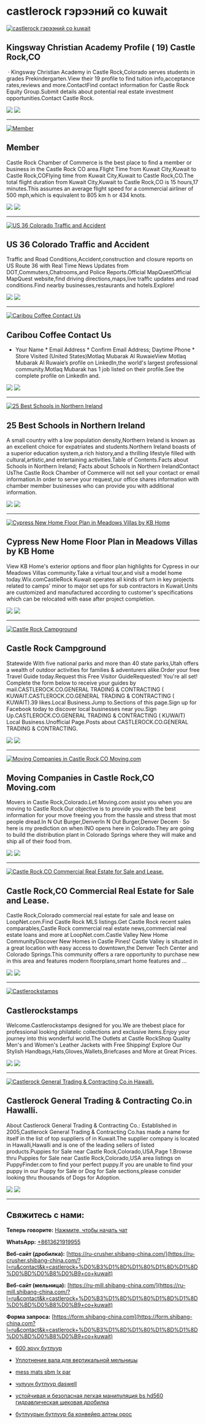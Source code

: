 # castlerock гэрээний co kuwait

<a href="https://swt.shibang-china.com/?l=ru&img&k=castlerock+%D0%B3%D1%8D%D1%80%D1%8D%D1%8D%D0%BD%D0%B8%D0%B9+co+kuwait" target="_blank">![castlerock гэрээний co kuwait](http://static.shibang-china.com/all-800x300/503.jpg)</a>

## Kingsway Christian Academy Profile ( 19) Castle Rock,CO
&nbsp;&#0183;&#32;Kingsway Christian Academy in Castle Rock,Colorado serves students in grades Prekindergarten.View their 19 profile to find tuition info,acceptance rates,reviews and more.ContactFind contact information for Castle Rock Equity Group.Submit details about potential real estate investment opportunities.Contact Castle Rock.


<a href="https://whatsapp.shibangsoft.com/WhatsApp.php" target="_blank" title="WhatsApp">![](http://static.shibang-china.com/icon/whatsapp.png)</a> <a href="https://swt.shibang-china.com/?l=ru&icon&k=castlerock+%D0%B3%D1%8D%D1%80%D1%8D%D1%8D%D0%BD%D0%B8%D0%B9+co+kuwait" target="_blank">![](http://static.shibang-china.com/icon/chat-ru.png)</a>

---

<a href="https://swt.shibang-china.com/?l=ru&img&k=castlerock+%D0%B3%D1%8D%D1%80%D1%8D%D1%8D%D0%BD%D0%B8%D0%B9+co+kuwait" target="_blank">![Member](http://static.shibang-china.com/all-800x300/1061.jpg)</a>

## Member
Castle Rock Chamber of Commerce is the best place to find a member or business in the Castle Rock CO area.Flight Time from Kuwait City,Kuwait to Castle Rock,COFlying time from Kuwait City,Kuwait to Castle Rock,CO.The total flight duration from Kuwait City,Kuwait to Castle Rock,CO is 15 hours,17 minutes.This assumes an average flight speed for a commercial airliner of 500 mph,which is equivalent to 805 km h or 434 knots.


<a href="https://whatsapp.shibangsoft.com/WhatsApp.php" target="_blank" title="WhatsApp">![](http://static.shibang-china.com/icon/whatsapp.png)</a> <a href="https://swt.shibang-china.com/?l=ru&icon&k=castlerock+%D0%B3%D1%8D%D1%80%D1%8D%D1%8D%D0%BD%D0%B8%D0%B9+co+kuwait" target="_blank">![](http://static.shibang-china.com/icon/chat-ru.png)</a>

---

<a href="https://swt.shibang-china.com/?l=ru&img&k=castlerock+%D0%B3%D1%8D%D1%80%D1%8D%D1%8D%D0%BD%D0%B8%D0%B9+co+kuwait" target="_blank">![US 36 Colorado Traffic and Accident](http://static.shibang-china.com/all-800x300/870.jpg)</a>

## US 36 Colorado Traffic and Accident
Traffic and Road Conditions,Accident,construction and closure reports on US Route 36 with Real Time News Updates from DOT,Commuters,Chatrooms,and Police Reports.Official MapQuestOfficial MapQuest website,find driving directions,maps,live traffic updates and road conditions.Find nearby businesses,restaurants and hotels.Explore!


<a href="https://whatsapp.shibangsoft.com/WhatsApp.php" target="_blank" title="WhatsApp">![](http://static.shibang-china.com/icon/whatsapp.png)</a> <a href="https://swt.shibang-china.com/?l=ru&icon&k=castlerock+%D0%B3%D1%8D%D1%80%D1%8D%D1%8D%D0%BD%D0%B8%D0%B9+co+kuwait" target="_blank">![](http://static.shibang-china.com/icon/chat-ru.png)</a>

---

<a href="https://swt.shibang-china.com/?l=ru&img&k=castlerock+%D0%B3%D1%8D%D1%80%D1%8D%D1%8D%D0%BD%D0%B8%D0%B9+co+kuwait" target="_blank">![Caribou Coffee Contact Us](http://static.shibang-china.com/all-800x300/1013.jpg)</a>

## Caribou Coffee Contact Us
* Your Name * Email Address * Confirm Email Address; Daytime Phone * Store Visited (United States)Motlaq Mubarak Al RuwaieView Motlaq Mubarak Al Ruwaie’s profile on LinkedIn,the world's largest professional community.Motlaq Mubarak has 1 job listed on their profile.See the complete profile on LinkedIn and.


<a href="https://whatsapp.shibangsoft.com/WhatsApp.php" target="_blank" title="WhatsApp">![](http://static.shibang-china.com/icon/whatsapp.png)</a> <a href="https://swt.shibang-china.com/?l=ru&icon&k=castlerock+%D0%B3%D1%8D%D1%80%D1%8D%D1%8D%D0%BD%D0%B8%D0%B9+co+kuwait" target="_blank">![](http://static.shibang-china.com/icon/chat-ru.png)</a>

---

<a href="https://swt.shibang-china.com/?l=ru&img&k=castlerock+%D0%B3%D1%8D%D1%80%D1%8D%D1%8D%D0%BD%D0%B8%D0%B9+co+kuwait" target="_blank">![25 Best Schools in Northern Ireland](http://static.shibang-china.com/all-800x300/414.jpg)</a>

## 25 Best Schools in Northern Ireland
A small country with a low population density,Northern Ireland is known as an excellent choice for expatriates and students.Northern Ireland boasts of a superior education system,a rich history,and a thrilling lifestyle filled with cultural,artistic,and entertaining activities.Table of Contents.Facts about Schools in Northern Ireland; Facts about Schools in Northern IrelandContact UsThe Castle Rock Chamber of Commerce will not sell your contact or email information.In order to serve your request,our office shares information with chamber member businesses who can provide you with additional information.


<a href="https://whatsapp.shibangsoft.com/WhatsApp.php" target="_blank" title="WhatsApp">![](http://static.shibang-china.com/icon/whatsapp.png)</a> <a href="https://swt.shibang-china.com/?l=ru&icon&k=castlerock+%D0%B3%D1%8D%D1%80%D1%8D%D1%8D%D0%BD%D0%B8%D0%B9+co+kuwait" target="_blank">![](http://static.shibang-china.com/icon/chat-ru.png)</a>

---

<a href="https://swt.shibang-china.com/?l=ru&img&k=castlerock+%D0%B3%D1%8D%D1%80%D1%8D%D1%8D%D0%BD%D0%B8%D0%B9+co+kuwait" target="_blank">![Cypress New Home Floor Plan in Meadows Villas by KB Home](http://static.shibang-china.com/all-800x300/249.jpg)</a>

## Cypress New Home Floor Plan in Meadows Villas by KB Home
View KB Home's exterior options and floor plan highlights for Cypress in our Meadows Villas community.Take a virtual tour,and visit a model home today.Wix.comCastleRock Kuwait operates all kinds of turn in key projects related to camps' minor to major set ups for sub contractors in Kuwait.Units are customized and manufactured according to customer's specifications which can be relocated with ease after project completion.


<a href="https://whatsapp.shibangsoft.com/WhatsApp.php" target="_blank" title="WhatsApp">![](http://static.shibang-china.com/icon/whatsapp.png)</a> <a href="https://swt.shibang-china.com/?l=ru&icon&k=castlerock+%D0%B3%D1%8D%D1%80%D1%8D%D1%8D%D0%BD%D0%B8%D0%B9+co+kuwait" target="_blank">![](http://static.shibang-china.com/icon/chat-ru.png)</a>

---

<a href="https://swt.shibang-china.com/?l=ru&img&k=castlerock+%D0%B3%D1%8D%D1%80%D1%8D%D1%8D%D0%BD%D0%B8%D0%B9+co+kuwait" target="_blank">![Castle Rock Campground](http://static.shibang-china.com/all-800x300/1316.jpg)</a>

## Castle Rock Campground
Statewide With five national parks and more than 40 state parks,Utah offers a wealth of outdoor activities for families &amp; adventurers alike.Order your free Travel Guide today.Request this Free Visitor GuideRequested! You're all set! Complete the form below to receive your guides by mail.CASTLEROCK.CO.GENERAL TRADING &amp; CONTRACTING ( KUWAIT.CASTLEROCK.CO.GENERAL TRADING &amp; CONTRACTING ( KUWAIT).39 likes.Local Business.Jump to.Sections of this page.Sign up for Facebook today to discover local businesses near you.Sign Up.CASTLEROCK.CO.GENERAL TRADING &amp; CONTRACTING ( KUWAIT) Local Business.Unofficial Page.Posts about CASTLEROCK.CO.GENERAL TRADING &amp; CONTRACTING.


<a href="https://whatsapp.shibangsoft.com/WhatsApp.php" target="_blank" title="WhatsApp">![](http://static.shibang-china.com/icon/whatsapp.png)</a> <a href="https://swt.shibang-china.com/?l=ru&icon&k=castlerock+%D0%B3%D1%8D%D1%80%D1%8D%D1%8D%D0%BD%D0%B8%D0%B9+co+kuwait" target="_blank">![](http://static.shibang-china.com/icon/chat-ru.png)</a>

---

<a href="https://swt.shibang-china.com/?l=ru&img&k=castlerock+%D0%B3%D1%8D%D1%80%D1%8D%D1%8D%D0%BD%D0%B8%D0%B9+co+kuwait" target="_blank">![Moving Companies in Castle Rock,CO Moving.com](http://static.shibang-china.com/all-800x300/193.jpg)</a>

## Moving Companies in Castle Rock,CO Moving.com
Movers in Castle Rock,Colorado.Let Moving.com assist you when you are moving to Castle Rock.Our objective is to provide you with the best information for your move freeing you from the hassle and stress that most people dread.In N Out Burger,DenverIn N Out Burger,Denver Decem &#183; So here is my prediction on when INO opens here in Colorado.They are going to build the distribution plant in Colorado Springs where they will make and ship all of their food from.


<a href="https://whatsapp.shibangsoft.com/WhatsApp.php" target="_blank" title="WhatsApp">![](http://static.shibang-china.com/icon/whatsapp.png)</a> <a href="https://swt.shibang-china.com/?l=ru&icon&k=castlerock+%D0%B3%D1%8D%D1%80%D1%8D%D1%8D%D0%BD%D0%B8%D0%B9+co+kuwait" target="_blank">![](http://static.shibang-china.com/icon/chat-ru.png)</a>

---

<a href="https://swt.shibang-china.com/?l=ru&img&k=castlerock+%D0%B3%D1%8D%D1%80%D1%8D%D1%8D%D0%BD%D0%B8%D0%B9+co+kuwait" target="_blank">![Castle Rock,CO Commercial Real Estate for Sale and Lease.](http://static.shibang-china.com/all-800x300/128.jpg)</a>

## Castle Rock,CO Commercial Real Estate for Sale and Lease.
Castle Rock,Colorado commercial real estate for sale and lease on LoopNet.com.Find Castle Rock MLS listings.Get Castle Rock recent sales comparables,Castle Rock commercial real estate news,commercial real estate loans and more at LoopNet.com.Castle Valley New Home CommunityDiscover New Homes in Castle Pines! Castle Valley is situated in a great location with easy access to downtown,the Denver Tech Center and Colorado Springs.This community offers a rare opportunity to purchase new in this area and features modern floorplans,smart home features and …


<a href="https://whatsapp.shibangsoft.com/WhatsApp.php" target="_blank" title="WhatsApp">![](http://static.shibang-china.com/icon/whatsapp.png)</a> <a href="https://swt.shibang-china.com/?l=ru&icon&k=castlerock+%D0%B3%D1%8D%D1%80%D1%8D%D1%8D%D0%BD%D0%B8%D0%B9+co+kuwait" target="_blank">![](http://static.shibang-china.com/icon/chat-ru.png)</a>

---

<a href="https://swt.shibang-china.com/?l=ru&img&k=castlerock+%D0%B3%D1%8D%D1%80%D1%8D%D1%8D%D0%BD%D0%B8%D0%B9+co+kuwait" target="_blank">![Castlerockstamps](http://static.shibang-china.com/all-800x300/347.jpg)</a>

## Castlerockstamps
Welcome.Castlerockstamps designed for you.We are thebest place for professional looking philatelic collections and exclusive items.Enjoy your journey into this wonderful world.The Outlets at Castle RockShop Quality Men's and Women's Leather Jackets with Free Shipping! Explore Our Stylish Handbags,Hats,Gloves,Wallets,Briefcases and More at Great Prices.


<a href="https://whatsapp.shibangsoft.com/WhatsApp.php" target="_blank" title="WhatsApp">![](http://static.shibang-china.com/icon/whatsapp.png)</a> <a href="https://swt.shibang-china.com/?l=ru&icon&k=castlerock+%D0%B3%D1%8D%D1%80%D1%8D%D1%8D%D0%BD%D0%B8%D0%B9+co+kuwait" target="_blank">![](http://static.shibang-china.com/icon/chat-ru.png)</a>

---

<a href="https://swt.shibang-china.com/?l=ru&img&k=castlerock+%D0%B3%D1%8D%D1%80%D1%8D%D1%8D%D0%BD%D0%B8%D0%B9+co+kuwait" target="_blank">![Castlerock General Trading &amp; Contracting Co.in Hawalli.](http://static.shibang-china.com/all-800x300/1303.jpg)</a>

## Castlerock General Trading &amp; Contracting Co.in Hawalli.
About Castlerock General Trading &amp; Contracting Co.: Established in 2005,Castlerock General Trading &amp; Contracting Co.has made a name for itself in the list of top suppliers of in Kuwait.The supplier company is located in Hawalli,Hawalli and is one of the leading sellers of listed products.Puppies for Sale near Castle Rock,Colorado,USA,Page 1.Browse thru Puppies for Sale near Castle Rock,Colorado,USA area listings on PuppyFinder.com to find your perfect puppy.If you are unable to find your puppy in our Puppy for Sale or Dog for Sale sections,please consider looking thru thousands of Dogs for Adoption.


<a href="https://whatsapp.shibangsoft.com/WhatsApp.php" target="_blank" title="WhatsApp">![](http://static.shibang-china.com/icon/whatsapp.png)</a> <a href="https://swt.shibang-china.com/?l=ru&icon&k=castlerock+%D0%B3%D1%8D%D1%80%D1%8D%D1%8D%D0%BD%D0%B8%D0%B9+co+kuwait" target="_blank">![](http://static.shibang-china.com/icon/chat-ru.png)</a>

---
## Свяжитесь с нами:

**Теперь говорите:** [Нажмите, чтобы начать чат](https://swt.shibang-china.com?l=ru&contact&k=castlerock+%D0%B3%D1%8D%D1%80%D1%8D%D1%8D%D0%BD%D0%B8%D0%B9+co+kuwait)

**WhatsApp:**  [+8613621919955](https://whatsapp.shibangsoft.com/WhatsApp.php)

**Веб-сайт (дробилка):** [https://ru-crusher.shibang-china.com/](https://ru-crusher.shibang-china.com/?l=ru&contact&k=castlerock+%D0%B3%D1%8D%D1%80%D1%8D%D1%8D%D0%BD%D0%B8%D0%B9+co+kuwait)

**Веб-сайт (мельница):** [https://ru-mill.shibang-china.com/](https://ru-mill.shibang-china.com/?l=ru&contact&k=castlerock+%D0%B3%D1%8D%D1%80%D1%8D%D1%8D%D0%BD%D0%B8%D0%B9+co+kuwait)

**Форма запроса:** [https://form.shibang-china.com](https://form.shibang-china.com?l=ru&contact&k=castlerock+%D0%B3%D1%8D%D1%80%D1%8D%D1%8D%D0%BD%D0%B8%D0%B9+co+kuwait)

* [600 эрүү бутлуур](../130/600%20%D1%8D%D1%80%D2%AF%D2%AF%20%D0%B1%D1%83%D1%82%D0%BB%D1%83%D1%83%D1%80.md)

* [Уплотнение вала для вертикальной мельницы](../130/%D0%A3%D0%BF%D0%BB%D0%BE%D1%82%D0%BD%D0%B5%D0%BD%D0%B8%D0%B5%20%D0%B2%D0%B0%D0%BB%D0%B0%20%D0%B4%D0%BB%D1%8F%20%D0%B2%D0%B5%D1%80%D1%82%D0%B8%D0%BA%D0%B0%D0%BB%D1%8C%D0%BD%D0%BE%D0%B9%20%D0%BC%D0%B5%D0%BB%D1%8C%D0%BD%D0%B8%D1%86%D1%8B.md)

* [mess mats sbm lx par](../128/mess%20mats%20sbm%20lx%20par.md)

* [чулуун бутлуур daswell](../129/%D1%87%D1%83%D0%BB%D1%83%D1%83%D0%BD%20%D0%B1%D1%83%D1%82%D0%BB%D1%83%D1%83%D1%80%20daswell.md)

* [устойчивая и безопасная легкая манипуляция bs hd560 гидравлическая щековая дробилка](../130/%D1%83%D1%81%D1%82%D0%BE%D0%B9%D1%87%D0%B8%D0%B2%D0%B0%D1%8F%20%D0%B8%20%D0%B1%D0%B5%D0%B7%D0%BE%D0%BF%D0%B0%D1%81%D0%BD%D0%B0%D1%8F%20%D0%BB%D0%B5%D0%B3%D0%BA%D0%B0%D1%8F%20%D0%BC%D0%B0%D0%BD%D0%B8%D0%BF%D1%83%D0%BB%D1%8F%D1%86%D0%B8%D1%8F%20bs%20hd560%20%D0%B3%D0%B8%D0%B4%D1%80%D0%B0%D0%B2%D0%BB%D0%B8%D1%87%D0%B5%D1%81%D0%BA%D0%B0%D1%8F%20%D1%89%D0%B5%D0%BA%D0%BE%D0%B2%D0%B0%D1%8F%20%D0%B4%D1%80%D0%BE%D0%B1%D0%B8%D0%BB%D0%BA%D0%B0.md)

* [бутлуурын бутлуур ба конвейер алтны орос](../127/%D0%B1%D1%83%D1%82%D0%BB%D1%83%D1%83%D1%80%D1%8B%D0%BD%20%D0%B1%D1%83%D1%82%D0%BB%D1%83%D1%83%D1%80%20%D0%B1%D0%B0%20%D0%BA%D0%BE%D0%BD%D0%B2%D0%B5%D0%B9%D0%B5%D1%80%20%D0%B0%D0%BB%D1%82%D0%BD%D1%8B%20%D0%BE%D1%80%D0%BE%D1%81.md)